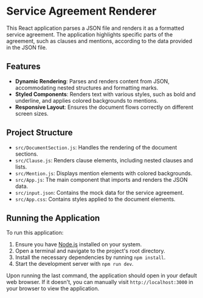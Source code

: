 # Service Agreement Renderer

This React application parses a JSON file and renders it as a formatted service agreement. The application highlights specific parts of the agreement, such as clauses and mentions, according to the data provided in the JSON file.

## Features

- **Dynamic Rendering**: Parses and renders content from JSON, accommodating nested structures and formatting marks.
- **Styled Components**: Renders text with various styles, such as bold and underline, and applies colored backgrounds to mentions.
- **Responsive Layout**: Ensures the document flows correctly on different screen sizes.

## Project Structure

- `src/DocumentSection.js`: Handles the rendering of the document sections.
- `src/Clause.js`: Renders clause elements, including nested clauses and lists.
- `src/Mention.js`: Displays mention elements with colored backgrounds.
- `src/App.js`: The main component that imports and renders the JSON data.
- `src/input.json`: Contains the mock data for the service agreement.
- `src/App.css`: Contains styles applied to the document elements.

## Running the Application

To run this application:

1. Ensure you have [Node.js](https://nodejs.org/) installed on your system.
2. Open a terminal and navigate to the project's root directory.
3. Install the necessary dependencies by running `npm install`.
4. Start the development server with `npm run dev`.

Upon running the last command, the application should open in your default web browser. If it doesn't, you can manually visit `http://localhost:3000` in your browser to view the application.